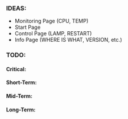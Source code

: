 ### IDEAS:
 - Monitoring Page (CPU, TEMP)
 - Start Page
 - Control Page (LAMP, RESTART)
 - Info Page (WHERE IS WHAT, VERSION, etc.)
 
### TODO:
#### Critical:

#### Short-Term:

#### Mid-Term:

#### Long-Term:

